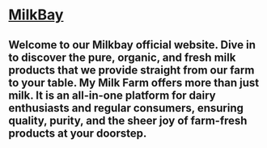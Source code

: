 # <a href="https://milkbay.netlify.app/">MilkBay</a>

## Welcome to our Milkbay official website. Dive in to discover the pure, organic, and fresh milk products that we provide straight from our farm to your table. My Milk Farm offers more than just milk. It is an all-in-one platform for dairy enthusiasts and regular consumers, ensuring quality, purity, and the sheer joy of farm-fresh products at your doorstep.
